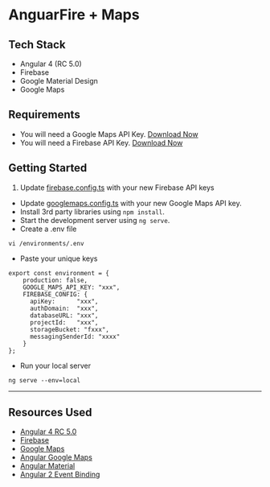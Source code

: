 # AnguarFire + Maps

## Tech Stack

- Angular 4 (RC 5.0)
- Firebase
- Google Material Design
- Google Maps


## Requirements

- You will need a Google Maps API Key. [Download Now](https://developers.google.com/maps/documentation/javascript/get-api-key?hl=en#key)
- You will need a Firebase API Key. [Download Now](https://firebase.google.com/docs/web/setup)


## Getting Started

1. Update [firebase.config.ts](https://github.com/chrisjmendez/angular-exercises/blob/master/Geo/firebase-googlemaps/src/environments/firebase.config.ts) with your new Firebase API keys
- Update [googlemaps.config.ts](https://github.com/chrisjmendez/angular-exercises/blob/master/Geo/firebase-googlemaps/src/environments/googlemaps.config.ts) with your new Google Maps API key.
- Install 3rd party libraries using ```npm install```.
- Start the development server using ```ng serve```.
- Create a .env file
 
 ```
 vi /environments/.env
 ```
- Paste your unique keys

 ```
 export const environment = {
     production: false,
     GOOGLE_MAPS_API_KEY: "xxx",
     FIREBASE_CONFIG: {
       apiKey:      "xxx",
       authDomain:  "xxx",
       databaseURL: "xxx",
       projectId:   "xxx",
       storageBucket: "fxxx",
       messagingSenderId: "xxxx"
     }
 };
 ```
- Run your local server 

 ```
 ng serve --env=local
 ```



---



## Resources Used

- [Angular 4 RC 5.0](http://angular.io)
- [Firebase](http://firebase.google.com)
- [Google Maps](http://maps.google.com)
- [Angular Google Maps](https://github.com/SebastianM/angular-google-maps/blob/master/CHANGELOG.md)
- [Angular Material](https://material.angular.io/)
- [Angular 2 Event Binding](http://lishman.io/angular-2-event-binding)
